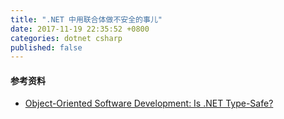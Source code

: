 ```yaml
---
title: ".NET 中用联合体做不安全的事儿"
date: 2017-11-19 22:35:52 +0800
categories: dotnet csharp
published: false
---
```


#### 参考资料

- [Object-Oriented Software Development: Is .NET Type-Safe?](http://www.wiktorzychla.com/2010/10/is-net-type-safe.html)
